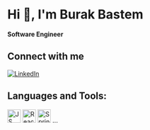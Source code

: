 # Hi 👋, I'm Burak Bastem

**Software Engineer**

## Connect with me
[![LinkedIn](https://img.shields.io/badge/-LinkedIn-0077B5?style=flat&logo=linkedin&logoColor=white)](https://www.linkedin.com/in/linkedIn-adresin)

## Languages and Tools:
<p align="left">
  <img src="https://www.vectorlogo.zone/logos/javascript/javascript-icon.svg" alt="JS" width="30" height="30"/>
  <img src="https://www.vectorlogo.zone/logos/reactjs/reactjs-icon.svg" alt="React" width="30" height="30"/>
  <img src="https://www.vectorlogo.zone/logos/springio/springio-icon.svg" alt="Spring Boot" width="30" height="30"/>
  ...
</p>
